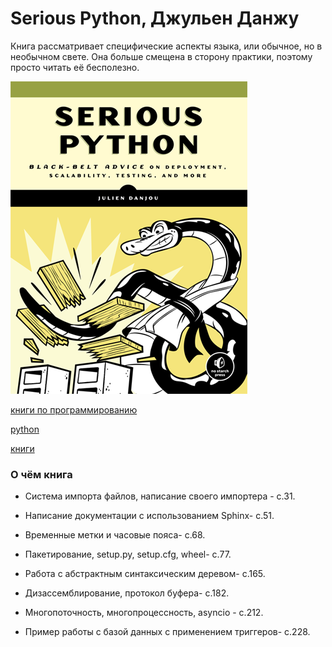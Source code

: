 # Serious Python, Джульен Данжу

Книга рассматривает специфические аспекты языка, или обычное, но в необычном свете. Она больше смещена в сторону практики, поэтому просто читать её бесполезно.

![cover](./2020-07-12_serious_python.png)

[книги по программированию](./meta_knigi_po_programmirovaniy.md)

[python](./meta_python.md)

[книги](./meta_knigi.md)

### О чём книга

* Система импорта файлов, написание своего импортера - с.31.

* Написание документации с использованием Sphinx- с.51.

* Временные метки и часовые пояса- с.68.

* Пакетирование, setup.py, setup.cfg, wheel- с.77.

* Работа с абстрактным синтаксическим деревом- с.165.

* Дизассемблирование, протокол буфера- с.182.

* Многопоточность, многопроцессность, asyncio - с.212.

* Пример работы с базой данных с применением триггеров- с.228.

  